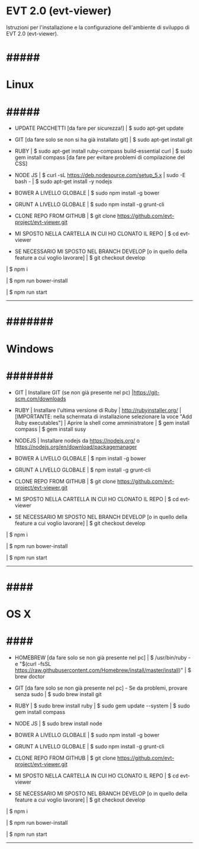 EVT 2.0 (evt-viewer)
====================

Istruzioni per l'installazione e la configurazione dell'ambiente di sviluppo di EVT 2.0 (evt-viewer).

# ##### #
# Linux #
# ##### #

* UPDATE PACCHETTI [da fare per sicurezza!]
| $ sudo apt-get update

* GIT [da fare solo se non si ha già installato git]
| $ sudo apt-get install git

* RUBY
| $ sudo apt-get install ruby-compass build-essential curl
| $ sudo gem install compass [da fare per evitare problemi di compilazione del CSS]

* NODE JS
| $ curl -sL https://deb.nodesource.com/setup_5.x | sudo -E bash -
| $ sudo apt-get install -y nodejs

* BOWER A LIVELLO GLOBALE
| $ sudo npm install -g bower

* GRUNT A LIVELLO GLOBALE
| $ sudo npm install -g grunt-cli 

* CLONE REPO FROM GITHUB
| $ git clone https://github.com/evt-project/evt-viewer.git

* MI SPOSTO NELLA CARTELLA IN CUI HO CLONATO IL REPO
| $ cd evt-viewer

* SE NECESSARIO MI SPOSTO NEL BRANCH DEVELOP [o in quello della feature a cui voglio lavorare]
| $ git checkout develop

| $ npm i

| $ npm run bower-install

| $ npm run start

* *********************** *

# ####### #
# Windows #
# ####### #

* GIT 
| Installare GIT (se non già presente nel pc)
|https://git-scm.com/downloads

* RUBY
| Installare l'ultima versione di Ruby 
| http://rubyinstaller.org/
|[IMPORTANTE: nella schermata di installazione selezionare la voce "Add Ruby executables"]
| Aprire la shell come amministratore
| $ gem install compass
| $ gem install susy

* NODEJS
| Installare nodejs da https://nodejs.org/ o https://nodejs.org/en/download/package­manager

* BOWER A LIVELLO GLOBALE
| $ npm install -g bower 

* GRUNT A LIVELLO GLOBALE
| $ npm install -g grunt-cli

* CLONE REPO FROM GITHUB
| $ git clone https://github.com/evt-project/evt-viewer.git

* MI SPOSTO NELLA CARTELLA IN CUI HO CLONATO IL REPO
| $ cd evt-viewer

* SE NECESSARIO MI SPOSTO NEL BRANCH DEVELOP [o in quello della feature a cui voglio lavorare]
| $ git checkout develop

| $ npm i

| $ npm run bower-install

| $ npm run start

* *********************** *

# #### #
# OS X #
# #### #

* HOMEBREW [da fare solo se non già presente nel pc]
| $ /usr/bin/ruby -e "$(curl -fsSL https://raw.githubusercontent.com/Homebrew/install/master/install)" 
| $ brew doctor

* GIT [da fare solo se non già presente nel pc] - Se da problemi, provare senza sudo
| $ sudo brew install git

* RUBY
| $ sudo brew install ruby
| $ sudo gem update --system
| $ sudo gem install compass

* NODE JS
| $ sudo brew install node

* BOWER A LIVELLO GLOBALE
| $ sudo npm install -g bower

* GRUNT A LIVELLO GLOBALE
| $ sudo npm install -g grunt-cli 

* CLONE REPO FROM GITHUB
| $ git clone https://github.com/evt-project/evt-viewer.git

* MI SPOSTO NELLA CARTELLA IN CUI HO CLONATO IL REPO
| $ cd evt-viewer

* SE NECESSARIO MI SPOSTO NEL BRANCH DEVELOP [o in quello della feature a cui voglio lavorare]
| $ git checkout develop

| $ npm i

| $ npm run bower-install

| $ npm run start

* *********************** *
